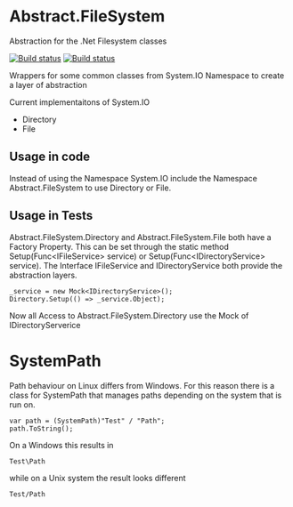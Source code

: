 # Abstract.FileSystem
Abstraction for the .Net Filesystem classes

[![Build status](https://img.shields.io/appveyor/build/chriswalpen/Abstract-FileSystem/master?label=Master&logo=appveyor&style=for-the-badge)](https://ci.appveyor.com/project/chriswalpen/Abstract-FileSystem/branch/master)
[![Build status](https://img.shields.io/appveyor/build/chriswalpen/Abstract-FileSystem/dev?label=Dev&logo=appveyor&style=for-the-badge)](https://ci.appveyor.com/project/chriswalpen/Abstract-FileSystem/branch/dev)


Wrappers for some common classes from System.IO Namespace to create a layer of abstraction

Current implementaitons of System.IO
* Directory
* File

## Usage in code
Instead of using the Namespace System.IO include the Namespace Abstract.FileSystem to use Directory or File.

## Usage in Tests
Abstract.FileSystem.Directory and Abstract.FileSystem.File both have a Factory Property. This can be set through the static method Setup(Func\<IFileService\> service) or Setup(Func\<IDirectoryService\> service).
The Interface IFileService and IDirectoryService both provide the abstraction layers.

```
_service = new Mock<IDirectoryService>();
Directory.Setup(() => _service.Object);
```
Now all Access to Abstract.FileSystem.Directory use the Mock of IDirectoryServerice

# SystemPath
Path behaviour on Linux differs from Windows. For this reason there is a class for SystemPath that manages paths depending on the system that is run on.
```
var path = (SystemPath)"Test" / "Path";
path.ToString();
```
On a Windows this results in
```
Test\Path
```
while on a Unix system the result looks different
```
Test/Path
```